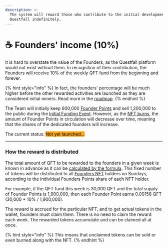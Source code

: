 ```yaml
---
description: >-
  The system will reward those who contribute to the initial development of
  Questfall indefinitely.
---
```


# ☕ Founders' income (10%)

It is hard to overstate the value of the Founders, as the Questfall platform would not exist without them. In recognition of their contribution, the Founders will receive 10% of the weekly QFT fund from the beginning and forever.

{% hint style="info" %}
In fact, the founders' percentage will be much higher before the other rewarded activities are launched as they are considered initial miners. Read more in the [roadmap](../roadmap.md).
{% endhint %}

The Team will initially keep 600,000 [Founder Points](../tokenomics/founders-nft.md) and sell 1,200,000 to the public during the [Initial Funding Event](../platform/development-funding.md). However, as the [NFT burns](nft-burning-2.md), the amount of Founder Points in circulation will decrease over time, meaning that the shares of the dedicated founders will increase.



The current status: <mark style="background-color:orange;">Not yet launched...</mark>&#x20;

***

### How the reward is distributed

The total amount of QFT to be rewarded to the founders in a given week is known in advance as it can be [calculated by the formula](../tokenomics/questfall-tokens-qft.md). This fixed number of tokens will be distributed to all [Founders NFT](../tokenomics/founders-nft.md) holders on Sundays, according to the individual Founders Points share of each NFT holder.&#x20;

For example, if the QFT fund this week is 30,000 QFT and the total supply of Founder Points is 1,900,000, then each Founder Point earns 0.00158 QFT (30,000 \* 10% / 1,900,000).

The reward is accrued for the particular NFT, and to get actual tokens in the wallet, founders must claim them. There is no need to claim the reward each week. The rewarded tokens accumulate and can be claimed all at once.

{% hint style="info" %}
This means that unclaimed tokens can be sold or even burned along with the NFT.
{% endhint %}
